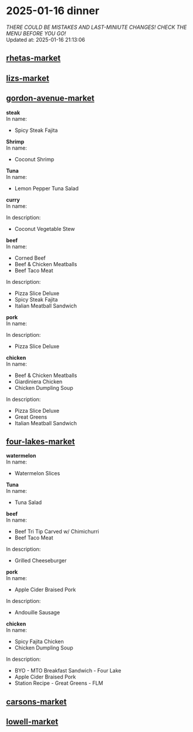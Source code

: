 # 2025-01-16 dinner  
*THERE COULD BE MISTAKES AND LAST-MINIUTE CHANGES! CHECK THE MENU BEFORE YOU GO!*  
Updated at: 2025-01-16 21:13:06  
## [rhetas-market](https://wisc-housingdining.nutrislice.com/menu/rhetas-market/dinner/2025-01-16)  
## [lizs-market](https://wisc-housingdining.nutrislice.com/menu/lizs-market/dinner/2025-01-16)  
## [gordon-avenue-market](https://wisc-housingdining.nutrislice.com/menu/gordon-avenue-market/dinner/2025-01-16)  
**steak**  
In name:   
 - Spicy Steak Fajita  
  
**Shrimp**  
In name:   
 - Coconut Shrimp  
  
**Tuna**  
In name:   
 - Lemon Pepper Tuna Salad  
  
**curry**  
In name:   
  
In description:   
 - Coconut Vegetable Stew  
  
**beef**  
In name:   
 - Corned Beef  
 - Beef & Chicken Meatballs  
 - Beef Taco Meat  
  
In description:   
 - Pizza Slice Deluxe  
 - Spicy Steak Fajita  
 - Italian Meatball Sandwich  
  
**pork**  
In name:   
  
In description:   
 - Pizza Slice Deluxe  
  
**chicken**  
In name:   
 - Beef & Chicken Meatballs  
 - Giardiniera Chicken  
 - Chicken Dumpling Soup  
  
In description:   
 - Pizza Slice Deluxe  
 - Great Greens  
 - Italian Meatball Sandwich  
  
## [four-lakes-market](https://wisc-housingdining.nutrislice.com/menu/four-lakes-market/dinner/2025-01-16)  
**watermelon**  
In name:   
 - Watermelon Slices  
  
**Tuna**  
In name:   
 - Tuna Salad  
  
**beef**  
In name:   
 - Beef Tri Tip Carved w/ Chimichurri  
 - Beef Taco Meat  
  
In description:   
 - Grilled Cheeseburger  
  
**pork**  
In name:   
 - Apple Cider Braised Pork  
  
In description:   
 - Andouille Sausage  
  
**chicken**  
In name:   
 - Spicy Fajita Chicken  
 - Chicken Dumpling Soup  
  
In description:   
 - BYO - MTO Breakfast Sandwich - Four Lake  
 - Apple Cider Braised Pork  
 - Station Recipe - Great Greens - FLM  
  
## [carsons-market](https://wisc-housingdining.nutrislice.com/menu/carsons-market/dinner/2025-01-16)  
## [lowell-market](https://wisc-housingdining.nutrislice.com/menu/lowell-market/dinner/2025-01-16)  
  
